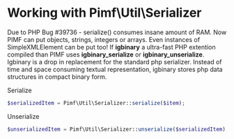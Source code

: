 # Working with Pimf\Util\Serializer

Due to PHP Bug #39736 - serialize() consumes insane amount of RAM. Now PIMF can put objects, strings, integers or arrays.
Even instances of SimpleXMLElement can be put too! If **igbinary** a ultra-fast PHP extention compiled than PIMF uses **igbinary_serialize** or
**igbinary_unserialize**. Igbinary is a drop in replacement for the standard php serializer. Instead of time and space consuming textual
representation, igbinary stores php data structures in compact binary form.

Serialize

```php
$serializedItem = Pimf\Util\Serializer::serialize($item);
```

Unserialize

```php
$unserializedItem = Pimf\Util\Serializer::unserialize($serializedItem);
```
